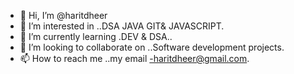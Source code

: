 - 👋 Hi, I’m @haritdheer
- 👀 I’m interested in ..DSA JAVA GIT& JAVASCRIPT.
- 🌱 I’m currently learning .DEV & DSA..
- 💞️ I’m looking to collaborate on ..Software development projects.
- 📫 How to reach me ..my email -haritdheer@gmail.com.

<!---
haritdheer/haritdheer is a ✨ special ✨ repository because its `README.md` (this file) appears on your GitHub profile.
You can click the Preview link to take a look at your changes.
--->
